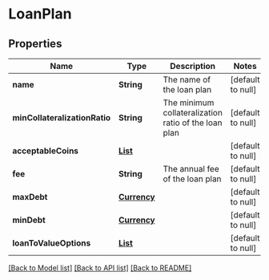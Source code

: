 # LoanPlan
## Properties

| Name | Type | Description | Notes |
|------------ | ------------- | ------------- | -------------|
| **name** | **String** | The name of the loan plan | [default to null] |
| **minCollateralizationRatio** | **String** | The minimum collateralization ratio of the loan plan | [default to null] |
| **acceptableCoins** | [**List**](Coin.md) |  | [default to null] |
| **fee** | **String** | The annual fee of the loan plan | [default to null] |
| **maxDebt** | [**Currency**](Currency.md) |  | [default to null] |
| **minDebt** | [**Currency**](Currency.md) |  | [default to null] |
| **loanToValueOptions** | [**List**](DetailedLoanToValueOptions.md) |  | [default to null] |

[[Back to Model list]](../README.md#documentation-for-models) [[Back to API list]](../README.md#documentation-for-api-endpoints) [[Back to README]](../README.md)

